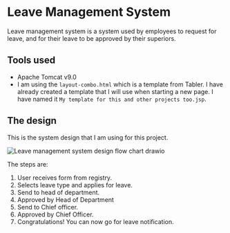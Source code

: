 # Leave Management System
Leave management system is a system used by employees to request for leave, and for their leave to be approved by their superiors.

## Tools used
- Apache Tomcat v9.0
- I am using the `layout-combo.html` which is a template from Tabler. I have already created a template that I will use when starting a new page. I have named it `My template for this and other projects too.jsp`.

## The design

This is the system design that I am using for this project.

![Leave management system design flow chart drawio](https://user-images.githubusercontent.com/33565767/202431260-930c3790-7937-429d-b6b9-293a85c8f9ff.png)

The steps are:
1. User receives form from registry.
2. Selects leave type and applies for leave.
3. Send to head of department.
4. Approved by Head of Department
5. Send to Chief officer.
6. Approved by Chief Officer.
7. Congratulations! You can now go for leave notification.

